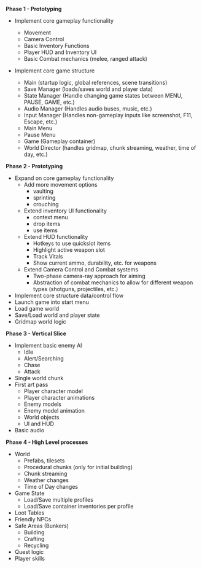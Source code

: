 **Phase 1 - Prototyping**
- Implement core gameplay functionality
  - Movement
  - Camera Control
  - Basic Inventory Functions
  - Player HUD and Inventory UI
  - Basic Combat mechanics (melee, ranged attack)

- Implement core game structure
  - Main (startup logic, global references, scene transitions)
  - Save Manager (loads/saves world and player data)
  - State Manager (Handle changing game states between MENU, PAUSE, GAME, etc.)
  - Audio Manager (Handles audio buses, music, etc.)
  - Input Manager (Handles non-gameplay inputs like screenshot, F11, Escape, etc.)
  - Main Menu
  - Pause Menu
  - Game (Gameplay container)
  - World Director (handles gridmap, chunk streaming, weather, time of day, etc.)

**Phase 2 - Prototyping**
- Expand on core gameplay functionality
  - Add more movement options
    - vaulting
    - sprinting
    - crouching
  - Extend inventory UI functionality
    - context menu
    - drop items
    - use items
  - Extend HUD functionality
    - Hotkeys to use quickslot items
    - Highlight active weapon slot
    - Track Vitals
    - Show current ammo, durability, etc. for weapons
  - Extend Camera Control and Combat systems
    - Two-phase camera-ray approach for aiming
    - Abstraction of combat mechanics to allow for different weapon types (shotguns, projectiles, etc.)
 - Implement core structure data/control flow
  - Launch game into start menu
  - Load game world
  - Save/Load world and player state
  - Gridmap world logic

**Phase 3 - Vertical Slice**
- Implement basic enemy AI
  - Idle
  - Alert/Searching
  - Chase
  - Attack
- Single world chunk
- First art pass
  - Player character model
  - Player character animations
  - Enemy models
  - Enemy model animation
  - World objects
  - UI and HUD
- Basic audio

**Phase 4 - High Level processes**
- World
  - Prefabs, tilesets
  - Procedural chunks (only for initial building)
  - Chunk streaming
  - Weather changes
  - Time of Day changes
- Game State
  - Load/Save multiple profiles
  - Load/Save container inventories per profile
- Loot Tables
- Friendly NPCs
- Safe Areas (Bunkers)
  - Building
  - Crafting
  - Recycling
- Quest logic
- Player skills

